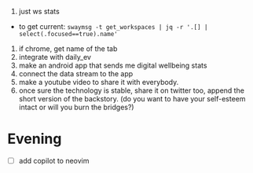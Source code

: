 1. just ws stats
- to get current: `swaymsg -t get_workspaces | jq -r '.[] | select(.focused==true).name'`
1. if chrome, get name of the tab
1. integrate with daily_ev
1. make an android app that sends me digital wellbeing stats
1. connect the data stream to the app
1. make a youtube video to share it with everybody.
1. once sure the technology is stable, share it on twitter too, append the short version of the backstory. (do you want to have your self-esteem intact or will you burn the bridges?)

# Evening
- [ ] add copilot to neovim
